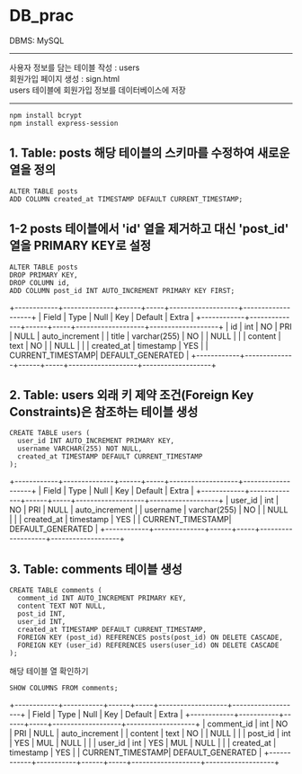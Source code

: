 # DB_prac

DBMS: MySQL

---

사용자 정보를 담는 테이블 작성 : users <br>
회원가입 페이지 생성 : sign.html <br>
users 테이블에 회원가입 정보를 데이터베이스에 저장

---

```
npm install bcrypt
npm install express-session

```

## 1. Table: posts 해당 테이블의 스키마를 수정하여 새로운 열을 정의

```
ALTER TABLE posts
ADD COLUMN created_at TIMESTAMP DEFAULT CURRENT_TIMESTAMP;

```

## 1-2 posts 테이블에서 'id' 열을 제거하고 대신 'post_id' 열을 PRIMARY KEY로 설정

```
ALTER TABLE posts
DROP PRIMARY KEY,
DROP COLUMN id,
ADD COLUMN post_id INT AUTO_INCREMENT PRIMARY KEY FIRST;

```

+------------+--------------+------+-----+-------------------+-------------------+
| Field | Type | Null | Key | Default | Extra |
+------------+--------------+------+-----+-------------------+-------------------+
| id | int | NO | PRI | NULL | auto_increment |
| title | varchar(255) | NO | | NULL | |
| content | text | NO | | NULL | |
| created_at | timestamp | YES | | CURRENT_TIMESTAMP| DEFAULT_GENERATED |
+------------+--------------+------+-----+-------------------+-------------------+

## 2. Table: users 외래 키 제약 조건(Foreign Key Constraints)은 참조하는 테이블 생성

```
CREATE TABLE users (
  user_id INT AUTO_INCREMENT PRIMARY KEY,
  username VARCHAR(255) NOT NULL,
  created_at TIMESTAMP DEFAULT CURRENT_TIMESTAMP
);

```

+------------+--------------+------+-----+-------------------+-------------------+
| Field | Type | Null | Key | Default | Extra |
+------------+--------------+------+-----+-------------------+-------------------+
| user_id | int | NO | PRI | NULL | auto_increment |
| username | varchar(255) | NO | | NULL | |
| created_at | timestamp | YES | | CURRENT_TIMESTAMP| DEFAULT_GENERATED |
+------------+--------------+------+-----+-------------------+-------------------+

## 3. Table: comments 테이블 생성

```
CREATE TABLE comments (
  comment_id INT AUTO_INCREMENT PRIMARY KEY,
  content TEXT NOT NULL,
  post_id INT,
  user_id INT,
  created_at TIMESTAMP DEFAULT CURRENT_TIMESTAMP,
  FOREIGN KEY (post_id) REFERENCES posts(post_id) ON DELETE CASCADE,
  FOREIGN KEY (user_id) REFERENCES users(user_id) ON DELETE CASCADE
);

```

해당 테이블 열 확인하기

```
SHOW COLUMNS FROM comments;
```

+------------+-----------+------+-----+-------------------+-------------------+
| Field | Type | Null | Key | Default | Extra |
+------------+-----------+------+-----+-------------------+-------------------+
| comment_id | int | NO | PRI | NULL | auto_increment |
| content | text | NO | | NULL | |
| post_id | int | YES | MUL | NULL | |
| user_id | int | YES | MUL | NULL | |
| created_at | timestamp | YES | | CURRENT_TIMESTAMP| DEFAULT_GENERATED |
+------------+-----------+------+-----+-------------------+-------------------+
